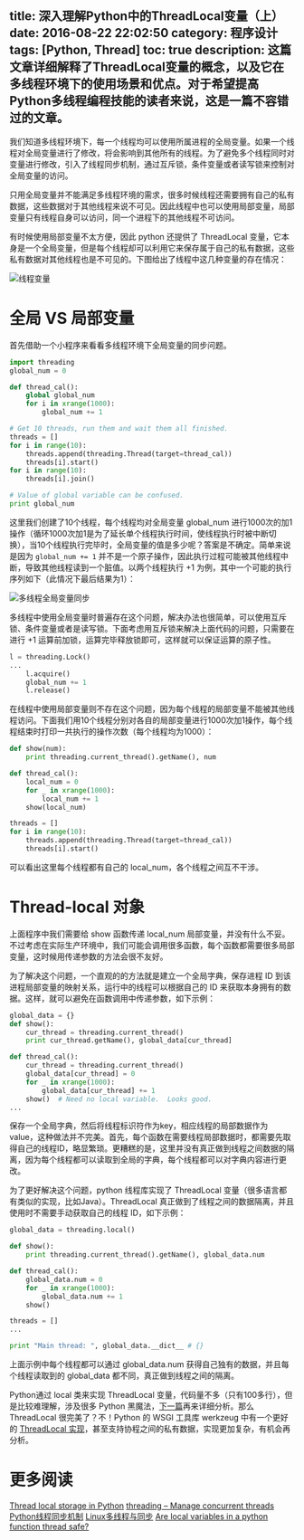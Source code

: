 title: 深入理解Python中的ThreadLocal变量（上）
date: 2016-08-22 22:02:50
category: 程序设计
tags: [Python, Thread]
toc: true
description: 这篇文章详细解释了ThreadLocal变量的概念，以及它在多线程环境下的使用场景和优点。对于希望提高Python多线程编程技能的读者来说，这是一篇不容错过的文章。
---

我们知道多线程环境下，每一个线程均可以使用所属进程的全局变量。如果一个线程对全局变量进行了修改，将会影响到其他所有的线程。为了避免多个线程同时对变量进行修改，引入了线程同步机制，通过互斥锁，条件变量或者读写锁来控制对全局变量的访问。

只用全局变量并不能满足多线程环境的需求，很多时候线程还需要拥有自己的私有数据，这些数据对于其他线程来说不可见。因此线程中也可以使用局部变量，局部变量只有线程自身可以访问，同一个进程下的其他线程不可访问。

有时候使用局部变量不太方便，因此 python 还提供了 ThreadLocal 变量，它本身是一个全局变量，但是每个线程却可以利用它来保存属于自己的私有数据，这些私有数据对其他线程也是不可见的。下图给出了线程中这几种变量的存在情况：

![线程变量][1]

<!--more-->

# 全局 VS 局部变量

首先借助一个小程序来看看多线程环境下全局变量的同步问题。

```python
import threading
global_num = 0

def thread_cal():
    global global_num
    for i in xrange(1000):
        global_num += 1

# Get 10 threads, run them and wait them all finished.
threads = []
for i in range(10):
    threads.append(threading.Thread(target=thread_cal))
    threads[i].start()
for i in range(10):
    threads[i].join()

# Value of global variable can be confused.
print global_num
```

这里我们创建了10个线程，每个线程均对全局变量 global_num 进行1000次的加1操作（循环1000次加1是为了延长单个线程执行时间，使线程执行时被中断切换），当10个线程执行完毕时，全局变量的值是多少呢？答案是不确定。简单来说是因为 `global_num += 1` 并不是一个原子操作，因此执行过程可能被其他线程中断，导致其他线程读到一个脏值。以两个线程执行 +1 为例，其中一个可能的执行序列如下（此情况下最后结果为1）：

![多线程全局变量同步][2]

多线程中使用全局变量时普遍存在这个问题，解决办法也很简单，可以使用互斥锁、条件变量或者是读写锁。下面考虑用互斥锁来解决上面代码的问题，只需要在进行 +1 运算前加锁，运算完毕释放锁即可，这样就可以保证运算的原子性。

```python
l = threading.Lock()
...
    l.acquire()
    global_num += 1
    l.release()
```

在线程中使用局部变量则不存在这个问题，因为每个线程的局部变量不能被其他线程访问。下面我们用10个线程分别对各自的局部变量进行1000次加1操作，每个线程结束时打印一共执行的操作次数（每个线程均为1000）：

```python
def show(num):
    print threading.current_thread().getName(), num

def thread_cal():
    local_num = 0
    for _ in xrange(1000):
        local_num += 1
    show(local_num)

threads = []
for i in range(10):
    threads.append(threading.Thread(target=thread_cal))
    threads[i].start()
```

可以看出这里每个线程都有自己的 local_num，各个线程之间互不干涉。

# Thread-local 对象

上面程序中我们需要给 show 函数传递 local_num 局部变量，并没有什么不妥。不过考虑在实际生产环境中，我们可能会调用很多函数，每个函数都需要很多局部变量，这时候用传递参数的方法会很不友好。

为了解决这个问题，一个直观的的方法就是建立一个全局字典，保存进程 ID 到该进程局部变量的映射关系，运行中的线程可以根据自己的 ID 来获取本身拥有的数据。这样，就可以避免在函数调用中传递参数，如下示例：

```python
global_data = {}
def show():
    cur_thread = threading.current_thread()
    print cur_thread.getName(), global_data[cur_thread]

def thread_cal():
    cur_thread = threading.current_thread()
    global_data[cur_thread] = 0
    for _ in xrange(1000):
        global_data[cur_thread] += 1
    show()  # Need no local variable.  Looks good.
...
```

保存一个全局字典，然后将线程标识符作为key，相应线程的局部数据作为 value，这种做法并不完美。首先，每个函数在需要线程局部数据时，都需要先取得自己的线程ID，略显繁琐。更糟糕的是，这里并没有真正做到线程之间数据的隔离，因为每个线程都可以读取到全局的字典，每个线程都可以对字典内容进行更改。

为了更好解决这个问题，python 线程库实现了 ThreadLocal 变量（很多语言都有类似的实现，比如Java）。ThreadLocal 真正做到了线程之间的数据隔离，并且使用时不需要手动获取自己的线程 ID，如下示例：

```python
global_data = threading.local()

def show():
    print threading.current_thread().getName(), global_data.num

def thread_cal():
    global_data.num = 0
    for _ in xrange(1000):
        global_data.num += 1
    show()

threads = []
...

print "Main thread: ", global_data.__dict__ # {}
```

上面示例中每个线程都可以通过 global_data.num 获得自己独有的数据，并且每个线程读取到的 global_data 都不同，真正做到线程之间的隔离。

Python通过 local 类来实现 ThreadLocal 变量，代码量不多（只有100多行），但是比较难理解，涉及很多 Python 黑魔法，[下一篇](http://selfboot.cn/2016/08/26/threadlocal_implement/)再来详细分析。那么 ThreadLocal 很完美了？不！Python 的 WSGI 工具库 werkzeug 中有一个更好的 [ThreadLocal 实现](https://github.com/pallets/werkzeug/blob/8a84b62b3dd89fe7d720d7948954e20ada690c40/werkzeug/local.py)，甚至支持协程之间的私有数据，实现更加复杂，有机会再分析。

# 更多阅读

[Thread local storage in Python](http://stackoverflow.com/questions/1408171/thread-local-storage-in-python)
[threading – Manage concurrent threads](https://pymotw.com/2/threading/)
[Python线程同步机制](https://harveyqing.gitbooks.io/python-read-and-write/content/python_advance/python_thread_sync.html)
[Linux多线程与同步](http://www.cnblogs.com/vamei/archive/2012/10/09/2715393.html)
[Are local variables in a python function thread safe?](https://www.quora.com/Are-local-variables-in-a-python-function-thread-safe)


[1]: https://slefboot-1251736664.file.myqcloud.com/20160822_threadlocal_overview_1.png
[2]: https://slefboot-1251736664.file.myqcloud.com/20160822_threadlocal_overview_2.png


